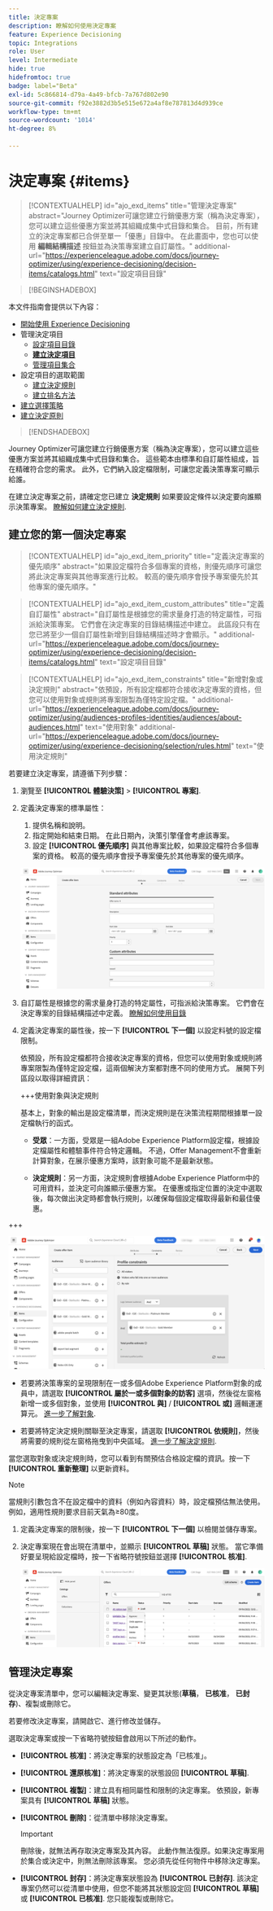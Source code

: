 ```yaml
---
title: 決定專案
description: 瞭解如何使用決定專案
feature: Experience Decisioning
topic: Integrations
role: User
level: Intermediate
hide: true
hidefromtoc: true
badge: label="Beta"
exl-id: 5c866814-d79a-4a49-bfcb-7a767d802e90
source-git-commit: f92e3882d3b5e515e672a4af8e787813d4d939ce
workflow-type: tm+mt
source-wordcount: '1014'
ht-degree: 8%

---
```


# 決定專案 {#items}

>[!CONTEXTUALHELP]
>id="ajo_exd_items"
>title="管理決定專案"
>abstract="Journey Optimizer可讓您建立行銷優惠方案（稱為決定專案），您可以建立這些優惠方案並將其組織成集中式目錄和集合。 目前，所有建立的決定專案都已合併至單一「優惠」目錄中。 在此畫面中，您也可以使用 **編輯結構描述** 按鈕並為決策專案建立自訂屬性。"
>additional-url="https://experienceleague.adobe.com/docs/journey-optimizer/using/experience-decisioning/decision-items/catalogs.html" text="設定項目目錄"

>[!BEGINSHADEBOX]

本文件指南會提供以下內容：

* [開始使用 Experience Decisioning](gs-experience-decisioning.md)
* 管理決定項目
   * [設定項目目錄](catalogs.md)
   * **[建立決定項目](items.md)**
   * [管理項目集合](collections.md)
* 設定項目的選取範圍
   * [建立決定規則](rules.md)
   * [建立排名方法](ranking.md)
* [建立選擇策略](selection-strategies.md)
* [建立決定原則](create-decision.md)

>[!ENDSHADEBOX]

Journey Optimizer可讓您建立行銷優惠方案（稱為決定專案），您可以建立這些優惠方案並將其組織成集中式目錄和集合。 這些範本由標準和自訂屬性組成，旨在精確符合您的需求。 此外，它們納入設定檔限制，可讓您定義決策專案可顯示給誰。

在建立決定專案之前，請確定您已建立 **決定規則** 如果要設定條件以決定要向誰顯示決策專案。 [瞭解如何建立決定規則](rules.md).

## 建立您的第一個決定專案

>[!CONTEXTUALHELP]
>id="ajo_exd_item_priority"
>title="定義決定專案的優先順序"
>abstract="如果設定檔符合多個專案的資格，則優先順序可讓您將此決定專案與其他專案進行比較。 較高的優先順序會授予專案優先於其他專案的優先順序。"

>[!CONTEXTUALHELP]
>id="ajo_exd_item_custom_attributes"
>title="定義自訂屬性"
>abstract="自訂屬性是根據您的需求量身打造的特定屬性，可指派給決策專案。 它們會在決定專案的目錄結構描述中建立。 此區段只有在您已將至少一個自訂屬性新增到目錄結構描述時才會顯示。"
>additional-url="https://experienceleague.adobe.com/docs/journey-optimizer/using/experience-decisioning/decision-items/catalogs.html" text="設定項目目錄"

>[!CONTEXTUALHELP]
>id="ajo_exd_item_constraints"
>title="新增對象或決定規則"
>abstract="依預設，所有設定檔都符合接收決定專案的資格，但您可以使用對象或規則將專案限製為僅特定設定檔。"
>additional-url="https://experienceleague.adobe.com/docs/journey-optimizer/using/audiences-profiles-identities/audiences/about-audiences.html" text="使用對象"
>additional-url="https://experienceleague.adobe.com/docs/journey-optimizer/using/experience-decisioning/selection/rules.html" text="使用決定規則"

若要建立決定專案，請遵循下列步驟：

1. 瀏覽至 **[!UICONTROL 體驗決策]** > **[!UICONTROL 專案]**.

1. 定義決定專案的標準屬性：

   1. 提供名稱和說明。
   1. 指定開始和結束日期。 在此日期內，決策引擎僅會考慮該專案。
   1. 設定 **[!UICONTROL 優先順序]** 與其他專案比較，如果設定檔符合多個專案的資格。 較高的優先順序會授予專案優先於其他專案的優先順序。

   ![](assets/item-attributes.png)

1. 自訂屬性是根據您的需求量身打造的特定屬性，可指派給決策專案。 它們會在決定專案的目錄結構描述中定義。 [瞭解如何使用目錄](catalogs.md)

1. 定義決定專案的屬性後，按一下 **[!UICONTROL 下一個]** 以設定料號的設定檔限制。

   依預設，所有設定檔都符合接收決定專案的資格，但您可以使用對象或規則將專案限製為僅特定設定檔，這兩個解決方案都對應不同的使用方式。 展開下列區段以取得詳細資訊：

   +++使用對象與決定規則

   基本上，對象的輸出是設定檔清單，而決定規則是在決策流程期間根據單一設定檔執行的函式。

   * **受眾**：一方面，受眾是一組Adobe Experience Platform設定檔，根據設定檔屬性和體驗事件符合特定邏輯。 不過，Offer Management不會重新計算對象，在展示優惠方案時，該對象可能不是最新狀態。

   * **決定規則**：另一方面，決定規則會根據Adobe Experience Platform中的可用資料，並決定可向誰顯示優惠方案。 在優惠或指定位置的決定中選取後，每次做出決定時都會執行規則，以確保每個設定檔取得最新和最佳優惠。

+++

   ![](assets/item-constraints.png)

   * 若要將決策專案的呈現限制在一或多個Adobe Experience Platform對象的成員中，請選取 **[!UICONTROL 屬於一或多個對象的訪客]** 選項，然後從左窗格新增一或多個對象，並使用 **[!UICONTROL 與]** / **[!UICONTROL 或]** 邏輯運運算元。 [進一步了解對象](../audience/about-audiences.md).

   * 若要將特定決定規則關聯至決定專案，請選取 **[!UICONTROL 依規則]**，然後將需要的規則從左窗格拖曳到中央區域。 [進一步了解決定規則](rules.md).

   當您選取對象或決定規則時，您可以看到有關預估合格設定檔的資訊。按一下 **[!UICONTROL 重新整理]** 以更新資料。

   >[!NOTE]
   >
   >當規則引數包含不在設定檔中的資料（例如內容資料）時，設定檔預估無法使用。 例如，適用性規則要求目前天氣為≥80度。

1. 定義決定專案的限制後，按一下 **[!UICONTROL 下一個]** 以檢閱並儲存專案。

1. 決定專案現在會出現在清單中，並顯示 **[!UICONTROL 草稿]** 狀態。 當它準備好要呈現給設定檔時，按一下省略符號按鈕並選擇 **[!UICONTROL 核准]**.

   ![](assets/item-approve.png)

## 管理決定專案

從決定專案清單中，您可以編輯決定專案、變更其狀態(**草稿**， **已核准**， **已封存**)、複製或刪除它。

若要修改決定專案，請開啟它、進行修改並儲存。

選取決定專案或按一下省略符號按鈕會啟用以下所述的動作。

* **[!UICONTROL 核准]**：將決定專案的狀態設定為「已核准」。
* **[!UICONTROL 還原核准]**：將決定專案的狀態設回 **[!UICONTROL 草稿]**.
* **[!UICONTROL 複製]**：建立具有相同屬性和限制的決定專案。 依預設，新專案具有 **[!UICONTROL 草稿]** 狀態。
* **[!UICONTROL 刪除]**：從清單中移除決定專案。

  >[!IMPORTANT]
  >
  >刪除後，就無法再存取決定專案及其內容。 此動作無法復原。如果決定專案用於集合或決定中，則無法刪除該專案。 您必須先從任何物件中移除決定專案。

* **[!UICONTROL 封存]**：將決定專案狀態設為 **[!UICONTROL 已封存]**. 該決定專案仍然可以從清單中使用，但您不能將其狀態設定回 **[!UICONTROL 草稿]** 或 **[!UICONTROL 已核准]**. 您只能複製或刪除它。
